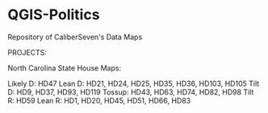 # QGIS-Politics
 Repository of CaliberSeven's Data Maps
 
 PROJECTS:
 
 North Carolina State House Maps:
 
 Likely D: HD47
 Lean D: HD21, HD24, HD25, HD35, HD36, HD103, HD105
 Tilt D: HD9, HD37, HD93, HD119
 Tossup: HD43, HD63, HD74, HD82, HD98
 Tilt R: HD59
 Lean R: HD1, HD20, HD45, HD51, HD66, HD83
